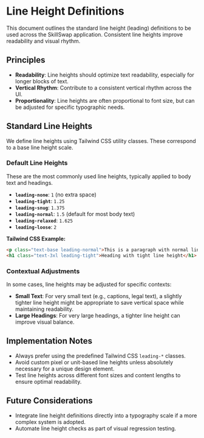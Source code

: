 # Line Height Definitions

This document outlines the standard line height (leading) definitions to be used across the SkillSwap application. Consistent line heights improve readability and visual rhythm.

## Principles

-   **Readability**: Line heights should optimize text readability, especially for longer blocks of text.
-   **Vertical Rhythm**: Contribute to a consistent vertical rhythm across the UI.
-   **Proportionality**: Line heights are often proportional to font size, but can be adjusted for specific typographic needs.

## Standard Line Heights

We define line heights using Tailwind CSS utility classes. These correspond to a base line height scale.

### Default Line Heights

These are the most commonly used line heights, typically applied to body text and headings.

*   **`leading-none`**: `1` (no extra space)
*   **`leading-tight`**: `1.25`
*   **`leading-snug`**: `1.375`
*   **`leading-normal`**: `1.5` (default for most body text)
*   **`leading-relaxed`**: `1.625`
*   **`leading-loose`**: `2`

**Tailwind CSS Example:**

```html
<p class="text-base leading-normal">This is a paragraph with normal line height.</p>
<h1 class="text-3xl leading-tight">Heading with tight line height</h1>
```

### Contextual Adjustments

In some cases, line heights may be adjusted for specific contexts:

*   **Small Text**: For very small text (e.g., captions, legal text), a slightly tighter line height might be appropriate to save vertical space while maintaining readability.
*   **Large Headings**: For very large headings, a tighter line height can improve visual balance.

## Implementation Notes

-   Always prefer using the predefined Tailwind CSS `leading-*` classes.
-   Avoid custom pixel or unit-based line heights unless absolutely necessary for a unique design element.
-   Test line heights across different font sizes and content lengths to ensure optimal readability.

## Future Considerations

-   Integrate line height definitions directly into a typography scale if a more complex system is adopted.
-   Automate line height checks as part of visual regression testing.
